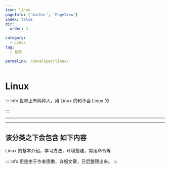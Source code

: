 ```yaml
---
icon: linux
pageInfo: ['Author', 'PageView']
index: false
dir:
  order: 4

category:
  - Linux
tag:
  - 目录

permalink: /developer/linux/
---
```


# Linux

::: info 世界上有两种人，用 Linux 的和不会 Linux 的

:::

---

<Catalog base='/developer/linux/' />

---

## 该分类之下会包含 如下内容

Linux 的基本介绍，学习方法，环境搭建，常用命令等

::: info
但是由于作者很懒，详细文章，日后整理出来。
:::
